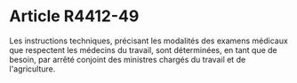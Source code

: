 # Article R4412-49

  
Les instructions techniques, précisant les modalités des examens médicaux que respectent les médecins du travail, sont déterminées, en tant que de besoin, par arrêté conjoint des ministres chargés du travail et de l'agriculture.